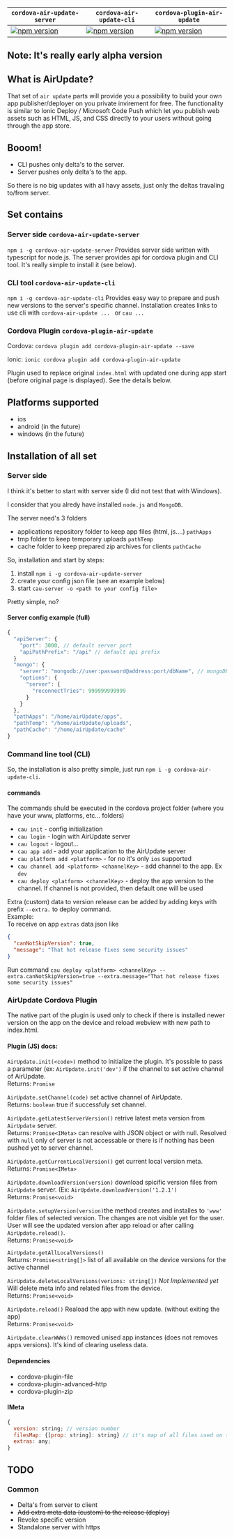 |`cordova-air-update-server`|`cordova-air-update-cli`|`cordova-plugin-air-update`|
|---|---|---|
|[![npm version](https://badge.fury.io/js/cordova-air-update-server.svg)](https://badge.fury.io/js/cordova-air-update-server)|[![npm version](https://badge.fury.io/js/cordova-air-update-cli.svg)](https://badge.fury.io/js/cordova-air-update-cli)|[![npm version](https://badge.fury.io/js/cordova-plugin-air-update.svg)](https://badge.fury.io/js/cordova-plugin-air-update)|

## Note: It's really early alpha version

## What is AirUpdate?

That set of `air update` parts will provide you a possibility to build your own app publisher/deployer
on you private invirement for free. The functionality is similar to Ionic Deploy / Microsoft Code Push which let you publish web assets such as HTML, JS, and CSS directly to your users without going through the app store.

## Booom!
- CLI pushes only delta's to the server.
- Server pushes only delta's to the app.

So there is no big updates with all havy assets, just only the deltas travaling to/from server.

## Set contains

### Server side `cordova-air-update-server`

`npm i -g cordova-air-update-server`
Provides server side written with typescript for node.js. The server provides api for cordova plugin and CLI tool.
It's really simple to install it (see below).


### CLI tool `cordova-air-update-cli`

`npm i -g cordova-air-update-cli`
Provides easy way to prepare and push new versions to the server's specific channel. Installation creates links to
use cli with `cordova-air-update ... ` or `cau ... `


### Cordova Plugin `cordova-plugin-air-update`

Cordova: `cordova plugin add cordova-plugin-air-update --save`

Ionic: `ionic cordova plugin add cordova-plugin-air-update`

Plugin used to replace original `index.html` with updated one during app start (before original page is displayed). See the details below.

## Platforms supported
* ios
* android (in the future)
* windows (in the future)

## Installation of all set

### Server side
I think it's better to start with server side (I did not test that with Windows).

I consider that you alredy have installed `node.js` and `MongoDB`.

The server need's 3 folders
* applications repository folder to keep app files (html, js....) `pathApps`
* tmp folder to keep temporary uploads `pathTemp`
* cache folder to keep prepared zip archives for clients `pathCache`

So, installation and start by steps:
1. install `npm i -g cordova-air-update-server`
2. create your config json file (see an example below)
3. start `cau-server -o <path to your config file>`

Pretty simple, no?

#### Server config example (full)
``` js
{
  "apiServer": {
    "port": 3000, // default server port
    "apiPathPrefix": "/api" // default api prefix
  }
  "mongo": {
    "server": "mongodb://user:password@address:port/dbName", // mongoDB connection path
    "options": {
      "server": {
        "reconnectTries": 999999999999
      }
    }
  },
  "pathApps": "/home/airUpdate/apps",
  "pathTemp": "/home/airUpdate/uploads",
  "pathCache": "/home/airUpdate/cache"
}

```


### Command line tool (CLI)
So, the installation is also pretty simple, just run `npm i -g cordova-air-update-cli`.

#### commands
The commands shuld be executed in the cordova project folder (where you have your www, platforms, etc... folders)
* `cau init` - config initialization
* `cau login` - login with AirUpdate server
* `cau logout` - logout...
* `cau app add` - add your application to the AirUpdate server
* `cau platform add <platform>` - for no it's only `ios` supported
* `cau channel add <platform> <channelKey>` - add channel to the app. Ex `dev`
* `cau deploy <platform> <channelKey>` - deploy the app version to the channel. If channel is not provided, 
then default one will be used

Extra (custom) data to version release can be added by adding keys with prefix `--extra.` to deploy command.<br>
Example:<br>
To receive on app `extras` data json like
``` json
{
  "canNotSkipVersion": true,
  "message": "That hot release fixes some security issues"
}
```
Run command `cau deploy <platform> <channelKey> --extra.canNotSkipVersion=true --extra.message="That hot release fixes some security issues"`

### AirUpdate Cordova Plugin

The native part of the plugin is used only to check if there is installed newer version on the app on the 
device and reload webview with new path to index.html.

#### Plugin (JS) docs:
`AirUpdate.init(<code>)` method to initialize the plugin. It's possible to pass a parameter (ex: `AirUpdate.init('dev')` if the channel to set active channel of AirUpdate.<br>
Returns: `Promise`

`AirUpdate.setChannel(code)` set active channel of AirUpdate.<br>
Returns: `boolean` true if successfuly set channel.

`AirUpdate.getLatestServerVersion()` retrive latest meta version from `AirUpdate` server.<br>
Returns: `Promise<IMeta>` can resolve with JSON object or with null. Resolved with `null` only of server is not accessable or there is if nothing has been pushed yet to server channel.

`AirUpdate.getCurrentLocalVersion()` get current local version meta.<br>
Returns: `Promise<IMeta>`

`AirUpdate.downloadVersion(version)` download spicific version files from `AirUpdate` server. (Ex: `AirUpdate.downloadVersion('1.2.1')`<br>
Returns: `Promise<void>`

`AirUpdate.setupVersion(version)`the method creates and installes to `'www'` folder files of selected version. The changes are not visible yet for the user. User will see the updated version after app reload or after calling `AirUpdate.reload()`.<br>
Returns: `Promise<void>`

`AirUpdate.getAllLocalVersions()`<br>
Returns: `Promise<string[]>` list of all available on the device versions for the active channel

`AirUpdate.deleteLocalVersions(verions: string[])` *Not Implemented yet* Will delete meta info and related files from the device.<br>
Returns: `Promise<void>`

`AirUpdate.reload()` Reaload the app with new update. (without exiting the app)<br>
Returns: `Promise<void>`

`AirUpdate.clearWWWs()` removed unised app instances (does not removes apps versions). It's kind of clearing useless data.

#### Dependencies
* cordova-plugin-file
* cordova-plugin-advanced-http
* cordova-plugin-zip

#### IMeta
```js
{
  version: string; // version number
  filesMap: {[prop: string]: string} // it's map of all files used on the version and there's crc (md5)
  extras: any;
}
```

## TODO
### Common
* Delta's from server to client
* ~~Add extra meta data (custom) to the release (deploy)~~
* Revoke specific version
* Standalone server with https
